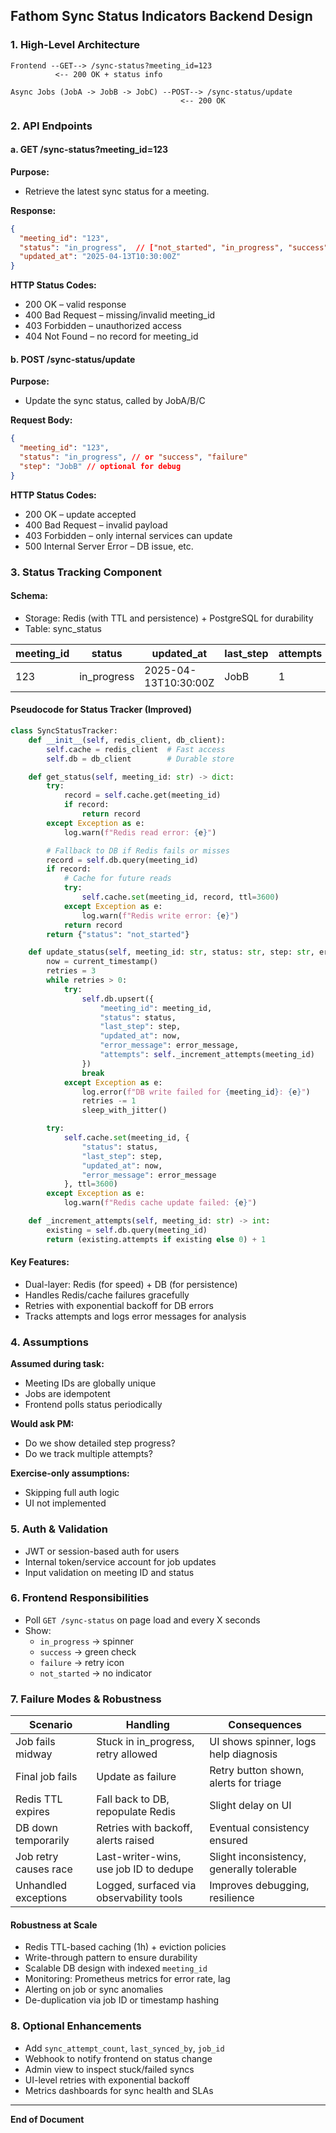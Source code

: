 ## Fathom Sync Status Indicators Backend Design

### 1. High-Level Architecture

```
Frontend --GET--> /sync-status?meeting_id=123
          <-- 200 OK + status info

Async Jobs (JobA -> JobB -> JobC) --POST--> /sync-status/update
                                      <-- 200 OK
```

### 2. API Endpoints

#### a. GET /sync-status?meeting_id=123
**Purpose:**
- Retrieve the latest sync status for a meeting.

**Response:**
```json
{
  "meeting_id": "123",
  "status": "in_progress",  // ["not_started", "in_progress", "success", "failure"]
  "updated_at": "2025-04-13T10:30:00Z"
}
```
**HTTP Status Codes:**
- 200 OK – valid response
- 400 Bad Request – missing/invalid meeting_id
- 403 Forbidden – unauthorized access
- 404 Not Found – no record for meeting_id

#### b. POST /sync-status/update
**Purpose:**
- Update the sync status, called by JobA/B/C

**Request Body:**
```json
{
  "meeting_id": "123",
  "status": "in_progress", // or "success", "failure"
  "step": "JobB" // optional for debug
}
```
**HTTP Status Codes:**
- 200 OK – update accepted
- 400 Bad Request – invalid payload
- 403 Forbidden – only internal services can update
- 500 Internal Server Error – DB issue, etc.

### 3. Status Tracking Component

#### Schema:
- Storage: Redis (with TTL and persistence) + PostgreSQL for durability
- Table: sync_status

| meeting_id | status       | updated_at          | last_step | attempts | error_message |
|------------|--------------|---------------------|-----------|----------|----------------|
| 123        | in_progress  | 2025-04-13T10:30:00Z| JobB      |    1     | null           |

#### Pseudocode for Status Tracker (Improved)
```python
class SyncStatusTracker:
    def __init__(self, redis_client, db_client):
        self.cache = redis_client  # Fast access
        self.db = db_client        # Durable store

    def get_status(self, meeting_id: str) -> dict:
        try:
            record = self.cache.get(meeting_id)
            if record:
                return record
        except Exception as e:
            log.warn(f"Redis read error: {e}")

        # Fallback to DB if Redis fails or misses
        record = self.db.query(meeting_id)
        if record:
            # Cache for future reads
            try:
                self.cache.set(meeting_id, record, ttl=3600)
            except Exception as e:
                log.warn(f"Redis write error: {e}")
            return record
        return {"status": "not_started"}

    def update_status(self, meeting_id: str, status: str, step: str, error_message: str = None):
        now = current_timestamp()
        retries = 3
        while retries > 0:
            try:
                self.db.upsert({
                    "meeting_id": meeting_id,
                    "status": status,
                    "last_step": step,
                    "updated_at": now,
                    "error_message": error_message,
                    "attempts": self._increment_attempts(meeting_id)
                })
                break
            except Exception as e:
                log.error(f"DB write failed for {meeting_id}: {e}")
                retries -= 1
                sleep_with_jitter()

        try:
            self.cache.set(meeting_id, {
                "status": status,
                "last_step": step,
                "updated_at": now,
                "error_message": error_message
            }, ttl=3600)
        except Exception as e:
            log.warn(f"Redis cache update failed: {e}")

    def _increment_attempts(self, meeting_id: str) -> int:
        existing = self.db.query(meeting_id)
        return (existing.attempts if existing else 0) + 1
```

#### Key Features:
- Dual-layer: Redis (for speed) + DB (for persistence)
- Handles Redis/cache failures gracefully
- Retries with exponential backoff for DB errors
- Tracks attempts and logs error messages for analysis

### 4. Assumptions

**Assumed during task:**
- Meeting IDs are globally unique
- Jobs are idempotent
- Frontend polls status periodically

**Would ask PM:**
- Do we show detailed step progress?
- Do we track multiple attempts?

**Exercise-only assumptions:**
- Skipping full auth logic
- UI not implemented

### 5. Auth & Validation
- JWT or session-based auth for users
- Internal token/service account for job updates
- Input validation on meeting ID and status

### 6. Frontend Responsibilities
- Poll `GET /sync-status` on page load and every X seconds
- Show:
  - `in_progress` → spinner
  - `success` → green check
  - `failure` → retry icon
  - `not_started` → no indicator

### 7. Failure Modes & Robustness

| Scenario                | Handling                                | Consequences                             |
|------------------------|------------------------------------------|------------------------------------------|
| Job fails midway       | Stuck in in_progress, retry allowed      | UI shows spinner, logs help diagnosis    |
| Final job fails        | Update as failure                        | Retry button shown, alerts for triage    |
| Redis TTL expires      | Fall back to DB, repopulate Redis        | Slight delay on UI                       |
| DB down temporarily    | Retries with backoff, alerts raised      | Eventual consistency ensured             |
| Job retry causes race  | Last-writer-wins, use job ID to dedupe   | Slight inconsistency, generally tolerable|
| Unhandled exceptions   | Logged, surfaced via observability tools | Improves debugging, resilience           |

#### Robustness at Scale
- Redis TTL-based caching (1h) + eviction policies
- Write-through pattern to ensure durability
- Scalable DB design with indexed `meeting_id`
- Monitoring: Prometheus metrics for error rate, lag
- Alerting on job or sync anomalies
- De-duplication via job ID or timestamp hashing

### 8. Optional Enhancements
- Add `sync_attempt_count`, `last_synced_by`, `job_id`
- Webhook to notify frontend on status change
- Admin view to inspect stuck/failed syncs
- UI-level retries with exponential backoff
- Metrics dashboards for sync health and SLAs

---

**End of Document**

